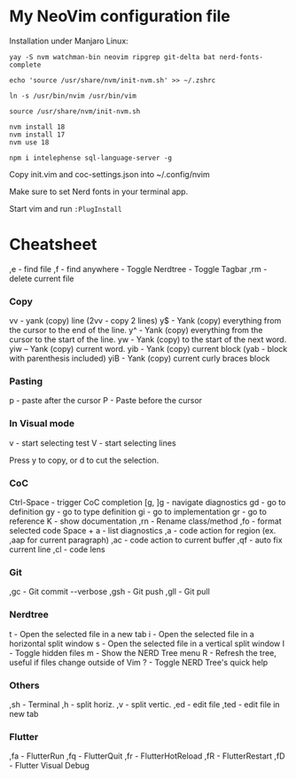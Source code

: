 # My NeoVim configuration file

Installation under Manjaro Linux:

```
yay -S nvm watchman-bin neovim ripgrep git-delta bat nerd-fonts-complete

echo 'source /usr/share/nvm/init-nvm.sh' >> ~/.zshrc

ln -s /usr/bin/nvim /usr/bin/vim

source /usr/share/nvm/init-nvm.sh

nvm install 18
nvm install 17
nvm use 18

npm i intelephense sql-language-server -g

```


Copy init.vim and coc-settings.json into ~/.config/nvim

Make sure to set Nerd fonts in your terminal app.


Start vim and run `:PlugInstall`

# Cheatsheet

,e - find file
,f - find anywhere
<F3> - Toggle Nerdtree
<F4> - Toggle Tagbar
,rm - delete current file

### Copy

vv - yank (copy) line (2vv - copy 2 lines)
y$ - Yank (copy) everything from the cursor to the end of the line.
y^ - Yank (copy) everything from the cursor to the start of the line.
yw - Yank (copy) to the start of the next word.
yiw – Yank (copy) current word.
yib - Yank (copy) current block (yab - block with parenthesis included)
yiB - Yank (copy) current curly braces block

### Pasting

p - paste after the cursor
P - Paste before the cursor

### In Visual mode

v - start selecting test
V - start selecting lines

Press y to copy, or d to cut the selection.

### CoC

Ctrl-Space - trigger CoC completion
[g, ]g - navigate diagnostics
gd - go to definition
gy - go to type definition
gi - go to implementation
gr - go to reference
K - show documentation
,rn - Rename class/method
,fo - format selected code
Space + a - list diagnostics
,a - code action for region (ex. ,aap for current paragraph)
,ac - code action to current buffer
,qf - auto fix current line
,cl - code lens

### Git

,gc - Git commit --verbose
,gsh - Git push
,gll - Git pull

### Nerdtree

t - Open the selected file in a new tab
i - Open the selected file in a horizontal split window
s - Open the selected file in a vertical split window
I - Toggle hidden files
m - Show the NERD Tree menu
R - Refresh the tree, useful if files change outside of Vim
? - Toggle NERD Tree's quick help

### Others

,sh - Terminal
,h - split horiz.
,v - split vertic.
,ed - edit file
,ted - edit file in new tab

### Flutter

,fa - FlutterRun
,fq - FlutterQuit
,fr - FlutterHotReload
,fR - FlutterRestart
,fD - Flutter Visual Debug


